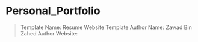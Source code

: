# Personal_Portfolio
> Template Name: Resume Website Template
> Author Name: Zawad Bin Zahed
> Author Website: 